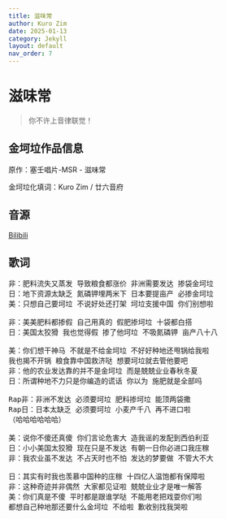 ```yaml
---
title: 滋味常
author: Kuro Zim
date: 2025-01-13
category: Jekyll
layout: default
nav_order: 7
---
```


# 滋味常

>  你不许上音律联觉！

## 金坷垃作品信息

原作：塞壬唱片-MSR - 滋味常

金坷垃化填词：Kuro Zim / 廿六音府

## 音源

[Bilibili](https://www.bilibili.com/video/BV12ywhecEdD)

## 歌词

<pre>
非：肥料流失又蒸发 导致粮食都涨价 非洲需要发达 掺袋金坷垃
日：地下资源太缺乏 氮磷钾埋两米下 日本要提亩产 必掺金坷垃
美：只想自己要坷垃 不说好处还打架 坷垃支援中国 你们别想啦

非：美美肥料都掺假 自己用真的 假肥掺坷垃 十袋都白搭
日：美国太狡猾 我也觉得假 掺了他坷垃 不吸氮磷钾 亩产八十八

美：你们想干神马 不就是不给金坷垃 不好好种地还甩锅给我啦
我也揭不开锅 粮食靠中国救济哒 想要坷垃就去管他要吧
非：他的农业发达靠的并不是金坷垃 而是兢兢业业春秋冬夏
日：所谓种地不力只是你编造的谎话 你以为 施肥就是全部吗

Rap非：非洲不发达 必须要坷垃 肥料掺坷垃 能顶两袋撒 
Rap日：日本太缺乏 必须要坷垃 小麦产千八 再不进口啦
（哈哈哈哈哈哈）

美：说你不傻还真傻 你们言论危害大 造我谣的发配到西伯利亚 
日：小小美国太狡猾 现在只是不发达 有朝一日你必进口我庄稼
非：我农业虽不发达 不占天时也不怕 发达的梦要做 不管大不大

日：其实有时我也羡慕中国种的庄稼 十四亿人温饱都有保障啦
非：这种奇迹并非偶然 大家都见证啦 兢兢业业才是唯一解答
美：你们真是不傻 平时都是跟谁学哒 不能用老把戏耍你们啦
都想自己种地那还要什么金坷垃 不给啦 歉收别找我哭啦</pre>
